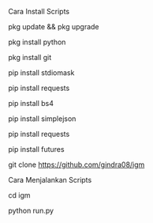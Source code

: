 Cara Install Scripts

pkg update && pkg upgrade

pkg install python

pkg install git

pip install stdiomask

pip install requests

pip install bs4

pip install simplejson

pip install requests

pip install futures

git clone https://github.com/gindra08/igm

Cara Menjalankan Scripts

cd igm

python run.py
